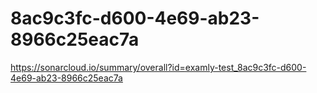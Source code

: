 # 8ac9c3fc-d600-4e69-ab23-8966c25eac7a
https://sonarcloud.io/summary/overall?id=examly-test_8ac9c3fc-d600-4e69-ab23-8966c25eac7a
